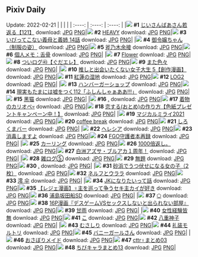 ## Pixiv Daily
Update: 2022-02-21
|      |      |      |
| :----: | :----: | :----: |
|![](https://pixiv.microyu.workers.dev/c/240x480/img-master/img/2022/02/19/11/00/11/96359356_p0_master1200.jpg) **#1** [じいさんばあさん若返る【121】](https://www.pixiv.net/artworks/96359356) download: [JPG](https://pixiv.microyu.workers.dev/img-original/img/2022/02/19/11/00/11/96359356_p0.jpg) [PNG](https://pixiv.microyu.workers.dev/img-original/img/2022/02/19/11/00/11/96359356_p0.png)|![](https://pixiv.microyu.workers.dev/c/240x480/img-master/img/2022/02/19/00/03/20/96351130_p0_master1200.jpg) **#2** [HEAVY](https://www.pixiv.net/artworks/96351130) download: [JPG](https://pixiv.microyu.workers.dev/img-original/img/2022/02/19/00/03/20/96351130_p0.jpg) [PNG](https://pixiv.microyu.workers.dev/img-original/img/2022/02/19/00/03/20/96351130_p0.png)|![](https://pixiv.microyu.workers.dev/c/240x480/img-master/img/2022/02/19/00/07/21/96351277_p0_master1200.jpg) **#3** [いびってこない義母と義姉 14話](https://www.pixiv.net/artworks/96351277) download: [JPG](https://pixiv.microyu.workers.dev/img-original/img/2022/02/19/00/07/21/96351277_p0.jpg) [PNG](https://pixiv.microyu.workers.dev/img-original/img/2022/02/19/00/07/21/96351277_p0.png)|
|![](https://pixiv.microyu.workers.dev/c/240x480/img-master/img/2022/02/19/00/00/03/96350816_p0_master1200.jpg) **#4** [御令嬢ちゃん（制服の姿）](https://www.pixiv.net/artworks/96350816) download: [JPG](https://pixiv.microyu.workers.dev/img-original/img/2022/02/19/00/00/03/96350816_p0.jpg) [PNG](https://pixiv.microyu.workers.dev/img-original/img/2022/02/19/00/00/03/96350816_p0.png)|![](https://pixiv.microyu.workers.dev/c/240x480/img-master/img/2022/02/19/00/00/05/96350830_p0_master1200.jpg) **#5** [斧乃木余接](https://www.pixiv.net/artworks/96350830) download: [JPG](https://pixiv.microyu.workers.dev/img-original/img/2022/02/19/00/00/05/96350830_p0.jpg) [PNG](https://pixiv.microyu.workers.dev/img-original/img/2022/02/19/00/00/05/96350830_p0.png)|![](https://pixiv.microyu.workers.dev/c/240x480/img-master/img/2022/02/19/09/00/01/96357845_p0_master1200.jpg) **#6** [個人メモ：舌骨](https://www.pixiv.net/artworks/96357845) download: [JPG](https://pixiv.microyu.workers.dev/img-original/img/2022/02/19/09/00/01/96357845_p0.jpg) [PNG](https://pixiv.microyu.workers.dev/img-original/img/2022/02/19/09/00/01/96357845_p0.png)|
|![](https://pixiv.microyu.workers.dev/c/240x480/img-master/img/2022/02/20/01/19/17/96378619_p0_master1200.jpg) **#7** [Flower](https://www.pixiv.net/artworks/96378619) download: [JPG](https://pixiv.microyu.workers.dev/img-original/img/2022/02/20/01/19/17/96378619_p0.jpg) [PNG](https://pixiv.microyu.workers.dev/img-original/img/2022/02/20/01/19/17/96378619_p0.png)|![](https://pixiv.microyu.workers.dev/c/240x480/img-master/img/2022/02/19/19/00/44/96367791_p0_master1200.jpg) **#8** [ついログ㊸【ぐだエレ】](https://www.pixiv.net/artworks/96367791) download: [JPG](https://pixiv.microyu.workers.dev/img-original/img/2022/02/19/19/00/44/96367791_p0.jpg) [PNG](https://pixiv.microyu.workers.dev/img-original/img/2022/02/19/19/00/44/96367791_p0.png)|![](https://pixiv.microyu.workers.dev/c/240x480/img-master/img/2022/02/20/14/13/54/96388551_p0_master1200.jpg) **#9** [また色々](https://www.pixiv.net/artworks/96388551) download: [JPG](https://pixiv.microyu.workers.dev/img-original/img/2022/02/20/14/13/54/96388551_p0.jpg) [PNG](https://pixiv.microyu.workers.dev/img-original/img/2022/02/20/14/13/54/96388551_p0.png)|
|![](https://pixiv.microyu.workers.dev/c/240x480/img-master/img/2022/02/20/00/00/23/96376333_p0_master1200.jpg) **#10** [推しと出会いたくない女子大生 5【創作漫画】](https://www.pixiv.net/artworks/96376333) download: [JPG](https://pixiv.microyu.workers.dev/img-original/img/2022/02/20/00/00/23/96376333_p0.jpg) [PNG](https://pixiv.microyu.workers.dev/img-original/img/2022/02/20/00/00/23/96376333_p0.png)|![](https://pixiv.microyu.workers.dev/c/240x480/img-master/img/2022/02/20/00/00/02/96376208_p0_master1200.jpg) **#11** [紅蓮の湿地](https://www.pixiv.net/artworks/96376208) download: [JPG](https://pixiv.microyu.workers.dev/img-original/img/2022/02/20/00/00/02/96376208_p0.jpg) [PNG](https://pixiv.microyu.workers.dev/img-original/img/2022/02/20/00/00/02/96376208_p0.png)|![](https://pixiv.microyu.workers.dev/c/240x480/img-master/img/2022/02/19/18/13/16/96366752_p0_master1200.jpg) **#12** [LOG2](https://www.pixiv.net/artworks/96366752) download: [JPG](https://pixiv.microyu.workers.dev/img-original/img/2022/02/19/18/13/16/96366752_p0.jpg) [PNG](https://pixiv.microyu.workers.dev/img-original/img/2022/02/19/18/13/16/96366752_p0.png)|
|![](https://pixiv.microyu.workers.dev/c/240x480/img-master/img/2022/02/19/20/30/01/96369940_p0_master1200.jpg) **#13** [ハンバーガーショップ](https://www.pixiv.net/artworks/96369940) download: [JPG](https://pixiv.microyu.workers.dev/img-original/img/2022/02/19/20/30/01/96369940_p0.jpg) [PNG](https://pixiv.microyu.workers.dev/img-original/img/2022/02/19/20/30/01/96369940_p0.png)|![](https://pixiv.microyu.workers.dev/c/240x480/img-master/img/2022/02/20/18/00/23/96393293_p0_master1200.jpg) **#14** [現実もたまには嘘をつく112「ふしんしゃぁああ!!!」](https://www.pixiv.net/artworks/96393293) download: [JPG](https://pixiv.microyu.workers.dev/img-original/img/2022/02/20/18/00/23/96393293_p0.jpg) [PNG](https://pixiv.microyu.workers.dev/img-original/img/2022/02/20/18/00/23/96393293_p0.png)|![](https://pixiv.microyu.workers.dev/c/240x480/img-master/img/2022/02/19/13/49/21/96362002_p0_master1200.jpg) **#15** [黑猫](https://www.pixiv.net/artworks/96362002) download: [JPG](https://pixiv.microyu.workers.dev/img-original/img/2022/02/19/13/49/21/96362002_p0.jpg) [PNG](https://pixiv.microyu.workers.dev/img-original/img/2022/02/19/13/49/21/96362002_p0.png)|
|![](https://pixiv.microyu.workers.dev/c/240x480/img-master/img/2022/02/19/13/06/26/96351391_p0_master1200.jpg) **#16** [.](https://www.pixiv.net/artworks/96351391) download: [JPG](https://pixiv.microyu.workers.dev/img-original/img/2022/02/19/13/06/26/96351391_p0.jpg) [PNG](https://pixiv.microyu.workers.dev/img-original/img/2022/02/19/13/06/26/96351391_p0.png)|![](https://pixiv.microyu.workers.dev/c/240x480/img-master/img/2022/02/19/01/52/05/96353682_p0_master1200.jpg) **#17** [着物のカリオペ💀](https://www.pixiv.net/artworks/96353682) download: [JPG](https://pixiv.microyu.workers.dev/img-original/img/2022/02/19/01/52/05/96353682_p0.jpg) [PNG](https://pixiv.microyu.workers.dev/img-original/img/2022/02/19/01/52/05/96353682_p0.png)|![](https://pixiv.microyu.workers.dev/c/240x480/img-master/img/2022/02/19/12/00/00/96360263_p0_master1200.jpg) **#18** [恋する(おとめ)の作り方【色紙プレゼントキャンペーン中！】](https://www.pixiv.net/artworks/96360263) download: [JPG](https://pixiv.microyu.workers.dev/img-original/img/2022/02/19/12/00/00/96360263_p0.jpg) [PNG](https://pixiv.microyu.workers.dev/img-original/img/2022/02/19/12/00/00/96360263_p0.png)|
|![](https://pixiv.microyu.workers.dev/c/240x480/img-master/img/2022/02/20/00/30/01/96377353_p0_master1200.jpg) **#19** [マジカルミライ2021](https://www.pixiv.net/artworks/96377353) download: [JPG](https://pixiv.microyu.workers.dev/img-original/img/2022/02/20/00/30/01/96377353_p0.jpg) [PNG](https://pixiv.microyu.workers.dev/img-original/img/2022/02/20/00/30/01/96377353_p0.png)|![](https://pixiv.microyu.workers.dev/c/240x480/img-master/img/2022/02/19/00/06/33/96351253_p0_master1200.jpg) **#20** [coffee break](https://www.pixiv.net/artworks/96351253) download: [JPG](https://pixiv.microyu.workers.dev/img-original/img/2022/02/19/00/06/33/96351253_p0.jpg) [PNG](https://pixiv.microyu.workers.dev/img-original/img/2022/02/19/00/06/33/96351253_p0.png)|![](https://pixiv.microyu.workers.dev/c/240x480/img-master/img/2022/02/20/22/16/45/96400537_p0_master1200.jpg) **#21** [しろくまバー](https://www.pixiv.net/artworks/96400537) download: [JPG](https://pixiv.microyu.workers.dev/img-original/img/2022/02/20/22/16/45/96400537_p0.jpg) [PNG](https://pixiv.microyu.workers.dev/img-original/img/2022/02/20/22/16/45/96400537_p0.png)|
|![](https://pixiv.microyu.workers.dev/c/240x480/img-master/img/2022/02/19/00/15/04/96351544_p0_master1200.jpg) **#22** [ヘレシア](https://www.pixiv.net/artworks/96351544) download: [JPG](https://pixiv.microyu.workers.dev/img-original/img/2022/02/19/00/15/04/96351544_p0.jpg) [PNG](https://pixiv.microyu.workers.dev/img-original/img/2022/02/19/00/15/04/96351544_p0.png)|![](https://pixiv.microyu.workers.dev/c/240x480/img-master/img/2022/02/20/00/24/06/96377197_p0_master1200.jpg) **#23** [消毒しますよ](https://www.pixiv.net/artworks/96377197) download: [JPG](https://pixiv.microyu.workers.dev/img-original/img/2022/02/20/00/24/06/96377197_p0.jpg) [PNG](https://pixiv.microyu.workers.dev/img-original/img/2022/02/20/00/24/06/96377197_p0.png)|![](https://pixiv.microyu.workers.dev/c/240x480/img-master/img/2022/02/19/09/21/32/96358065_p0_master1200.jpg) **#24** [FGO守護者本再録](https://www.pixiv.net/artworks/96358065) download: [JPG](https://pixiv.microyu.workers.dev/img-original/img/2022/02/19/09/21/32/96358065_p0.jpg) [PNG](https://pixiv.microyu.workers.dev/img-original/img/2022/02/19/09/21/32/96358065_p0.png)|
|![](https://pixiv.microyu.workers.dev/c/240x480/img-master/img/2022/02/20/11/24/35/96385691_p0_master1200.jpg) **#25** [カーリング](https://www.pixiv.net/artworks/96385691) download: [JPG](https://pixiv.microyu.workers.dev/img-original/img/2022/02/20/11/24/35/96385691_p0.jpg) [PNG](https://pixiv.microyu.workers.dev/img-original/img/2022/02/20/11/24/35/96385691_p0.png)|![](https://pixiv.microyu.workers.dev/c/240x480/img-master/img/2022/02/20/14/24/27/96388723_p0_master1200.jpg) **#26** [1000倍返し。](https://www.pixiv.net/artworks/96388723) download: [JPG](https://pixiv.microyu.workers.dev/img-original/img/2022/02/20/14/24/27/96388723_p0.jpg) [PNG](https://pixiv.microyu.workers.dev/img-original/img/2022/02/20/14/24/27/96388723_p0.png)|![](https://pixiv.microyu.workers.dev/c/240x480/img-master/img/2022/02/19/00/00/04/96350824_p0_master1200.jpg) **#27** [白洲アズサ・ブルアカ１周年！](https://www.pixiv.net/artworks/96350824) download: [JPG](https://pixiv.microyu.workers.dev/img-original/img/2022/02/19/00/00/04/96350824_p0.jpg) [PNG](https://pixiv.microyu.workers.dev/img-original/img/2022/02/19/00/00/04/96350824_p0.png)|
|![](https://pixiv.microyu.workers.dev/c/240x480/img-master/img/2022/02/20/02/52/39/96380305_p0_master1200.jpg) **#28** [雑ログ⑤](https://www.pixiv.net/artworks/96380305) download: [JPG](https://pixiv.microyu.workers.dev/img-original/img/2022/02/20/02/52/39/96380305_p0.jpg) [PNG](https://pixiv.microyu.workers.dev/img-original/img/2022/02/20/02/52/39/96380305_p0.png)|![](https://pixiv.microyu.workers.dev/c/240x480/img-master/img/2022/02/20/17/25/27/96392399_p0_master1200.jpg) **#29** [無題](https://www.pixiv.net/artworks/96392399) download: [JPG](https://pixiv.microyu.workers.dev/img-original/img/2022/02/20/17/25/27/96392399_p0.jpg) [PNG](https://pixiv.microyu.workers.dev/img-original/img/2022/02/20/17/25/27/96392399_p0.png)|![](https://pixiv.microyu.workers.dev/c/240x480/img-master/img/2022/02/19/20/32/09/96369991_p0_master1200.jpg) **#30** [.](https://www.pixiv.net/artworks/96369991) download: [JPG](https://pixiv.microyu.workers.dev/img-original/img/2022/02/19/20/32/09/96369991_p0.jpg) [PNG](https://pixiv.microyu.workers.dev/img-original/img/2022/02/19/20/32/09/96369991_p0.png)|
|![](https://pixiv.microyu.workers.dev/c/240x480/img-master/img/2022/02/19/20/06/22/96369328_p0_master1200.jpg) **#31** [砂浜でうつ伏せになる女の子（2枚）](https://www.pixiv.net/artworks/96369328) download: [JPG](https://pixiv.microyu.workers.dev/img-original/img/2022/02/19/20/06/22/96369328_p0.jpg) [PNG](https://pixiv.microyu.workers.dev/img-original/img/2022/02/19/20/06/22/96369328_p0.png)|![](https://pixiv.microyu.workers.dev/c/240x480/img-master/img/2022/02/19/21/51/12/96372264_p0_master1200.jpg) **#32** [ネルフとウララ](https://www.pixiv.net/artworks/96372264) download: [JPG](https://pixiv.microyu.workers.dev/img-original/img/2022/02/19/21/51/12/96372264_p0.jpg) [PNG](https://pixiv.microyu.workers.dev/img-original/img/2022/02/19/21/51/12/96372264_p0.png)|![](https://pixiv.microyu.workers.dev/c/240x480/img-master/img/2022/02/19/00/21/26/96351744_p0_master1200.jpg) **#33** [澪 伞](https://www.pixiv.net/artworks/96351744) download: [JPG](https://pixiv.microyu.workers.dev/img-original/img/2022/02/19/00/21/26/96351744_p0.jpg) [PNG](https://pixiv.microyu.workers.dev/img-original/img/2022/02/19/00/21/26/96351744_p0.png)|
|![](https://pixiv.microyu.workers.dev/c/240x480/img-master/img/2022/02/20/18/27/37/96394018_p0_master1200.jpg) **#34** [JKになりたいって話](https://www.pixiv.net/artworks/96394018) download: [JPG](https://pixiv.microyu.workers.dev/img-original/img/2022/02/20/18/27/37/96394018_p0.jpg) [PNG](https://pixiv.microyu.workers.dev/img-original/img/2022/02/20/18/27/37/96394018_p0.png)|![](https://pixiv.microyu.workers.dev/c/240x480/img-master/img/2022/02/20/00/50/02/96376385_p0_master1200.jpg) **#35** [【レジェ漫画】♀主を巡って争うセキ主カイが好き](https://www.pixiv.net/artworks/96376385) download: [JPG](https://pixiv.microyu.workers.dev/img-original/img/2022/02/20/00/50/02/96376385_p0.jpg) [PNG](https://pixiv.microyu.workers.dev/img-original/img/2022/02/20/00/50/02/96376385_p0.png)|![](https://pixiv.microyu.workers.dev/c/240x480/img-master/img/2022/02/19/00/30/01/96351982_p0_master1200.jpg) **#36** [浦島坂田船SD](https://www.pixiv.net/artworks/96351982) download: [JPG](https://pixiv.microyu.workers.dev/img-original/img/2022/02/19/00/30/01/96351982_p0.jpg) [PNG](https://pixiv.microyu.workers.dev/img-original/img/2022/02/19/00/30/01/96351982_p0.png)|
|![](https://pixiv.microyu.workers.dev/c/240x480/img-master/img/2022/02/19/12/14/46/96360512_p0_master1200.jpg) **#37** [⬡](https://www.pixiv.net/artworks/96360512) download: [JPG](https://pixiv.microyu.workers.dev/img-original/img/2022/02/19/12/14/46/96360512_p0.jpg) [PNG](https://pixiv.microyu.workers.dev/img-original/img/2022/02/19/12/14/46/96360512_p0.png)|![](https://pixiv.microyu.workers.dev/c/240x480/img-master/img/2022/02/19/16/34/17/96364782_p0_master1200.jpg) **#38** [16P漫画『デスゲームVSセックスしないと出られない部屋』](https://www.pixiv.net/artworks/96364782) download: [JPG](https://pixiv.microyu.workers.dev/img-original/img/2022/02/19/16/34/17/96364782_p0.jpg) [PNG](https://pixiv.microyu.workers.dev/img-original/img/2022/02/19/16/34/17/96364782_p0.png)|![](https://pixiv.microyu.workers.dev/c/240x480/img-master/img/2022/02/19/00/01/23/96351069_p0_master1200.jpg) **#39** [甘雨](https://www.pixiv.net/artworks/96351069) download: [JPG](https://pixiv.microyu.workers.dev/img-original/img/2022/02/19/00/01/23/96351069_p0.jpg) [PNG](https://pixiv.microyu.workers.dev/img-original/img/2022/02/19/00/01/23/96351069_p0.png)|
|![](https://pixiv.microyu.workers.dev/c/240x480/img-master/img/2022/02/20/00/10/09/96376769_p0_master1200.jpg) **#40** [女性経験皆無](https://www.pixiv.net/artworks/96376769) download: [JPG](https://pixiv.microyu.workers.dev/img-original/img/2022/02/20/00/10/09/96376769_p0.jpg) [PNG](https://pixiv.microyu.workers.dev/img-original/img/2022/02/20/00/10/09/96376769_p0.png)|![](https://pixiv.microyu.workers.dev/c/240x480/img-master/img/2022/02/19/08/54/34/96357786_p0_master1200.jpg) **#41** [こ](https://www.pixiv.net/artworks/96357786) download: [JPG](https://pixiv.microyu.workers.dev/img-original/img/2022/02/19/08/54/34/96357786_p0.jpg) [PNG](https://pixiv.microyu.workers.dev/img-original/img/2022/02/19/08/54/34/96357786_p0.png)|![](https://pixiv.microyu.workers.dev/c/240x480/img-master/img/2022/02/19/00/00/05/96350838_p0_master1200.jpg) **#42** [八重神子](https://www.pixiv.net/artworks/96350838) download: [JPG](https://pixiv.microyu.workers.dev/img-original/img/2022/02/19/00/00/05/96350838_p0.jpg) [PNG](https://pixiv.microyu.workers.dev/img-original/img/2022/02/19/00/00/05/96350838_p0.png)|
|![](https://pixiv.microyu.workers.dev/c/240x480/img-master/img/2022/02/19/15/22/12/96363501_p0_master1200.jpg) **#43** [むさしり](https://www.pixiv.net/artworks/96363501) download: [JPG](https://pixiv.microyu.workers.dev/img-original/img/2022/02/19/15/22/12/96363501_p0.jpg) [PNG](https://pixiv.microyu.workers.dev/img-original/img/2022/02/19/15/22/12/96363501_p0.png)|![](https://pixiv.microyu.workers.dev/c/240x480/img-master/img/2022/02/19/00/02/46/96351114_p0_master1200.jpg) **#44** [礼装モルトリ](https://www.pixiv.net/artworks/96351114) download: [JPG](https://pixiv.microyu.workers.dev/img-original/img/2022/02/19/00/02/46/96351114_p0.jpg) [PNG](https://pixiv.microyu.workers.dev/img-original/img/2022/02/19/00/02/46/96351114_p0.png)|![](https://pixiv.microyu.workers.dev/c/240x480/img-master/img/2022/02/19/19/36/05/96368606_p0_master1200.jpg) **#45** [バニーガールさん](https://www.pixiv.net/artworks/96368606) download: [JPG](https://pixiv.microyu.workers.dev/img-original/img/2022/02/19/19/36/05/96368606_p0.jpg) [PNG](https://pixiv.microyu.workers.dev/img-original/img/2022/02/19/19/36/05/96368606_p0.png)|
|![](https://pixiv.microyu.workers.dev/c/240x480/img-master/img/2022/02/20/00/00/10/96376246_p0_master1200.jpg) **#46** [おさぼりメイド](https://www.pixiv.net/artworks/96376246) download: [JPG](https://pixiv.microyu.workers.dev/img-original/img/2022/02/20/00/00/10/96376246_p0.jpg) [PNG](https://pixiv.microyu.workers.dev/img-original/img/2022/02/20/00/00/10/96376246_p0.png)|![](https://pixiv.microyu.workers.dev/c/240x480/img-master/img/2022/02/19/01/10/19/96352911_p0_master1200.jpg) **#47** [cttr♀まとめ03](https://www.pixiv.net/artworks/96352911) download: [JPG](https://pixiv.microyu.workers.dev/img-original/img/2022/02/19/01/10/19/96352911_p0.jpg) [PNG](https://pixiv.microyu.workers.dev/img-original/img/2022/02/19/01/10/19/96352911_p0.png)|![](https://pixiv.microyu.workers.dev/c/240x480/img-master/img/2022/02/19/00/12/09/96351451_p0_master1200.jpg) **#48** [ちびキャラまとめ13](https://www.pixiv.net/artworks/96351451) download: [JPG](https://pixiv.microyu.workers.dev/img-original/img/2022/02/19/00/12/09/96351451_p0.jpg) [PNG](https://pixiv.microyu.workers.dev/img-original/img/2022/02/19/00/12/09/96351451_p0.png)|
